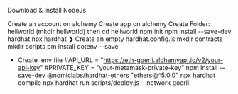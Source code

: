 Download & Install NodeJs

Create an account on alchemy
Create app on alchemy
Create Folder: hellworld (mkdir hellworld)  then cd hellworld
npm init
npm install --save-dev hardhat
npx hardhat
❯ Create an empty hardhat.config.js
mkdir contracts
mkdir scripts
pm install dotenv --save
- Create .env file
#API_URL = "https://eth-goerli.alchemyapi.io/v2/your-api-key"
#PRIVATE_KEY = "your-metamask-private-key"
npm install --save-dev @nomiclabs/hardhat-ethers "ethers@^5.0.0"
npx hardhat compile
npx hardhat run scripts/deploy.js --network goerli